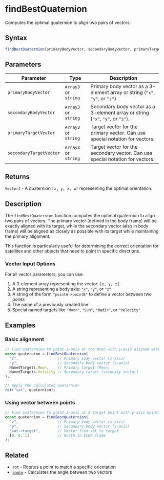 # findBestQuaternion

Computes the optimal quaternion to align two pairs of vectors.

## Syntax

```javascript
findBestQuaternion(primaryBodyVector, secondaryBodyVector, primaryTargetVector, secondaryTargetVector)
```

## Parameters

| Parameter             | Type                | Description                                                                 |
|-----------------------|---------------------|-----------------------------------------------------------------------------|
| `primaryBodyVector`   | `Array3` or `string` | Primary body vector as a 3-element array or string (`"x"`, `"y"`, or `"z"`).|
| `secondaryBodyVector` | `Array3` or `string` | Secondary body vector as a 3-element array or string (`"x"`, `"y"`, or `"z"`).|
| `primaryTargetVector` | `Array3` or `string` | Target vector for the primary vector. Can use special notation for vectors. |
| `secondaryTargetVector`| `Array3` or `string` | Target vector for the secondary vector. Can use special notation for vectors. |

## Returns

`Vector4` - A quaternion `[x, y, z, w]` representing the optimal orientation.

## Description

The `findBestQuaternion` function computes the optimal quaternion to align two pairs of vectors. The primary vector (defined in the body frame) will be exactly aligned with its target, while the secondary vector (also in body frame) will be aligned as closely as possible with its target while maintaining the primary alignment.

This function is particularly useful for determining the correct orientation for satellites and other objects that need to point in specific directions.

### Vector Input Options

For all vector parameters, you can use:

1. A 3-element array representing the vector: `[x, y, z]`
2. A string representing a body axis: `"x"`, `"y"`, or `"z"`
3. A string of the form `"pointA->pointB"` to define a vector between two points
4. The name of a previously created line
5. Special named targets like `"Moon"`, `"Sun"`, `"Nadir"`, or `"Velocity"`

## Examples

### Basic alignment

```javascript
// Find quaternion to point z-axis at the Moon with y-axis aligned with velocity
const quaternion = findBestQuaternion(
  "z",                  // Primary body vector (z-axis)
  "y",                  // Secondary body vector (y-axis)
  NamedTargets.Moon,    // Primary target (Moon)
  NamedTargets.Velocity // Secondary target (velocity vector)
);

// Apply the calculated quaternion
rot("sat", quaternion);
```

### Using vector between points

```javascript
// Find quaternion to point z-axis at a target point with y-axis pointing north
const quaternion = findBestQuaternion(
  "z",                  // Primary body vector (z-axis)
  "y",                  // Secondary body vector (y-axis)
  "sat->target",        // Vector from sat to target
  [0, 0, 1]             // North in ECEF frame
);
```

## Related

- [`rot`](/dsl/commands/rot) - Rotates a point to match a specific orientation
- [`angle`](/dsl/commands/angle) - Calculates the angle between two vectors
